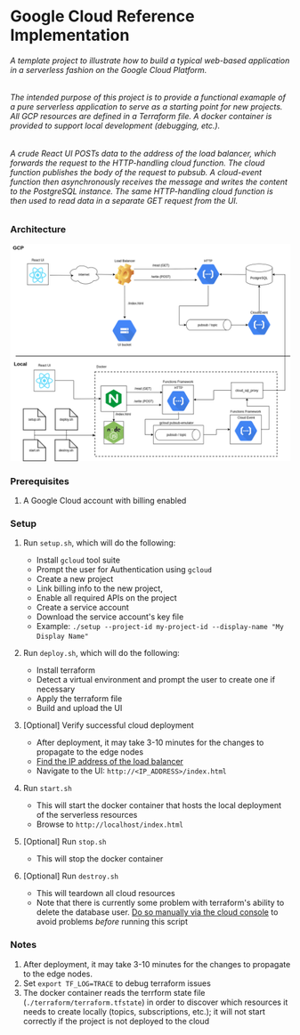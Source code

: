 # Google Cloud Reference Implementation


###### A template project to illustrate how to build a typical web-based application in a serverless fashion on the Google Cloud Platform.

###### The intended purpose of this project is to provide a functional examaple of a pure serverless application to serve as a starting point for new projects. All GCP resources are defined in a Terraform file. A docker container is provided to support local development (debugging, etc.).

###### A crude React UI POSTs data to the address of the load balancer, which forwards the request to the HTTP-handling cloud function. The cloud function publishes the body of the request to pubsub. A cloud-event function then asynchronously receives the message and writes the content to the PostgreSQL instance. The same HTTP-handling cloud function is then used to read data in a separate GET request from the UI.

### Architecture

![GCP Architecture](etc/gcp.png)


### Prerequisites
1. A Google Cloud account with billing enabled

### Setup

1. Run `setup.sh`, which will do the following:

    - Install `gcloud` tool suite
    - Prompt the user for Authentication using `gcloud`
    - Create a new project
    - Link billing info to the new project,
    - Enable all required APIs on the project
    - Create a service account
    - Download the service account's key file
    - Example: `./setup --project-id my-project-id --display-name "My Display Name"`
2. Run `deploy.sh`, which will do the following:
    - Install terraform
    - Detect a virtual environment and prompt the user to create one if necessary
    - Apply the terraform file
    - Build and upload the UI
3. [Optional] Verify successful cloud deployment
    - After deployment, it may take 3-10 minutes for the changes to propagate to the edge nodes
    - [Find the IP address of the load balancer](https://console.cloud.google.com/net-services/loadbalancing/loadBalancers/list?project=<PROJECT_ID>)
    - Navigate to the UI: `http://<IP_ADDRESS>/index.html`
4. Run `start.sh`
    - This will start the docker container that hosts the local deployment of the serverless resources
    - Browse to `http://localhost/index.html`
5. [Optional] Run `stop.sh`
    - This will stop the docker container
6. [Optional] Run `destroy.sh`
    - This will teardown all cloud resources 
    - Note that there is currently some problem with terraform's ability to delete the database user. [Do so manually via the cloud console](https://console.cloud.google.com/sql/instances/just-testing/users) to avoid problems *before* running this script

### Notes

1. After deployment, it may take 3-10 minutes for the changes to propagate to the edge nodes.
2. Set `export TF_LOG=TRACE` to debug terraform issues
3. The docker container reads the terrform state file (`./terraform/terraform.tfstate`) in order to discover which resources it needs to create locally (topics, subscriptions, etc.); it will not start correctly if the project is not deployed to the cloud

